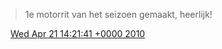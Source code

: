 > 1e motorrit van het seizoen gemaakt, heerlijk\!

<img src="../../media/tweet.ico" width="12" /> [Wed Apr 21 14:21:41 +0000 2010](https://twitter.com/DromerDenker/status/12578918270)
